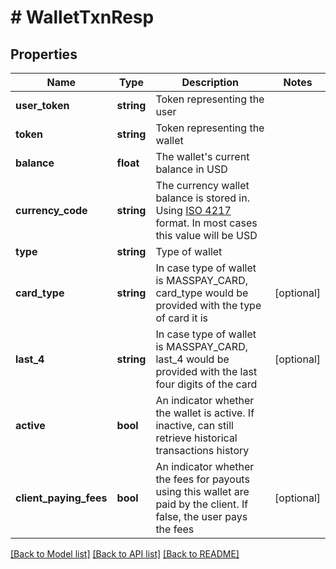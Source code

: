 # # WalletTxnResp

## Properties

Name | Type | Description | Notes
------------ | ------------- | ------------- | -------------
**user_token** | **string** | Token representing the user |
**token** | **string** | Token representing the wallet |
**balance** | **float** | The wallet&#39;s current balance in USD |
**currency_code** | **string** | The currency wallet balance is stored in. Using [ISO 4217](https://en.wikipedia.org/wiki/ISO_4217) format. In most cases this value will be USD |
**type** | **string** | Type of wallet |
**card_type** | **string** | In case type of wallet is MASSPAY_CARD, card_type would be provided with the type of card it is | [optional]
**last_4** | **string** | In case type of wallet is MASSPAY_CARD, last_4 would be provided with the last four digits of the card | [optional]
**active** | **bool** | An indicator whether the wallet is active. If inactive, can still retrieve historical transactions history |
**client_paying_fees** | **bool** | An indicator whether the fees for payouts using this wallet are paid by the client. If false, the user pays the fees | [optional]

[[Back to Model list]](../../README.md#models) [[Back to API list]](../../README.md#endpoints) [[Back to README]](../../README.md)
